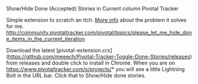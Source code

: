 Show/Hide Done (Accepted) Stories in Current column Pivotal Tracker

Simple extension to scratch an itch. [More info](http://community.pivotaltracker.com/pivotal/topics/please_let_me_hide_done_items_in_the_current_iteration) about the problem it solves for me. http://community.pivotaltracker.com/pivotal/topics/please_let_me_hide_done_items_in_the_current_iteration

Download the latest [pivotal-extension.crx] (https://github.com/meeech/Pivotal-Tracker-Toggle-Done-Stories/releases) from releases and double click to install in Chrome. When you are on https://www.pivotaltracker.com/s/projects/* you will see a little Lightning Bolt in the URL bar. Click that to Show/Hide done stories.
